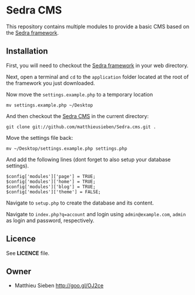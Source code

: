 Sedra CMS
=========

This repository contains multiple modules to provide a basic CMS based on the [Sedra framework](https://github.com/matthieusieben/Sedra.framework).

## Installation

First, you will need to checkout the [Sedra framework](https://github.com/matthieusieben/Sedra.framework) in your web directory.

Next, open a terminal and `cd` to the `application` folder located at the root of the framework you just downloaded.

Now move the `settings.example.php` to a temporary location

    mv settings.example.php ~/Desktop

And then checkout the [Sedra CMS](https://github.com/matthieusieben/Sedra.cms) in the current directory:

    git clone git://github.com/matthieusieben/Sedra.cms.git .

Move the settings file back:

    mv ~/Desktop/settings.example.php settings.php

And add the following lines (dont forget to also setup your database settings).

    $config['modules']['page'] = TRUE;
    $config['modules']['home'] = TRUE;
    $config['modules']['blog'] = TRUE;
    $config['modules']['theme'] = FALSE;

Navigate to `setup.php` to create the database and its content.

Navigate to `index.php?q=account` and login using `admin@example.com`, `admin` as login and password, respectively.

## Licence

See **LICENCE** file.

## Owner

- Matthieu Sieben <http://goo.gl/OJ2ce>
